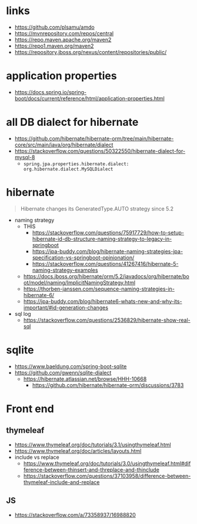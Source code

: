 # links

- <https://github.com/plsamu/amdo>
- <https://mvnrepository.com/repos/central>
- <https://repo.maven.apache.org/maven2>
- <https://repo1.maven.org/maven2>
- <https://repository.jboss.org/nexus/content/repositories/public/>

# application properties

- <https://docs.spring.io/spring-boot/docs/current/reference/html/application-properties.html>

# all DB dialect for hibernate

- <https://github.com/hibernate/hibernate-orm/tree/main/hibernate-core/src/main/java/org/hibernate/dialect>
- <https://stackoverflow.com/questions/50322550/hibernate-dialect-for-mysql-8>
  - `spring.jpa.properties.hibernate.dialect: org.hibernate.dialect.MySQLDialect`

# hibernate 

> Hibernate changes its GeneratedType.AUTO strategy since 5.2

- naming strategy
    - THIS 
        - <https://stackoverflow.com/questions/75917729/how-to-setup-hibernate-id-db-structure-naming-strategy-to-legacy-in-springboot> 
        - <https://jpa-buddy.com/blog/hibernate-naming-strategies-jpa-specification-vs-springboot-opinionation/>
        - <https://stackoverflow.com/questions/41267416/hibernate-5-naming-strategy-examples>
    - <https://docs.jboss.org/hibernate/orm/5.2/javadocs/org/hibernate/boot/model/naming/ImplicitNamingStrategy.html>
    - <https://thorben-janssen.com/sequence-naming-strategies-in-hibernate-6/>
    - <https://jpa-buddy.com/blog/hibernate6-whats-new-and-why-its-important/#id-generation-changes>
- sql log
    - <https://stackoverflow.com/questions/2536829/hibernate-show-real-sql>

# sqlite

- <https://www.baeldung.com/spring-boot-sqlite>
- <https://github.com/gwenn/sqlite-dialect>
    - <https://hibernate.atlassian.net/browse/HHH-10668>
        - <https://github.com/hibernate/hibernate-orm/discussions/3783> 

# Front end

## thymeleaf

- <https://www.thymeleaf.org/doc/tutorials/3.1/usingthymeleaf.html>
- <https://www.thymeleaf.org/doc/articles/layouts.html>
- include vs replace
    - <https://www.thymeleaf.org/doc/tutorials/3.0/usingthymeleaf.html#difference-between-thinsert-and-threplace-and-thinclude>
    - <https://stackoverflow.com/questions/37103958/difference-between-thymeleaf-include-and-replace>

## JS

- <https://stackoverflow.com/a/73358937/16988820>